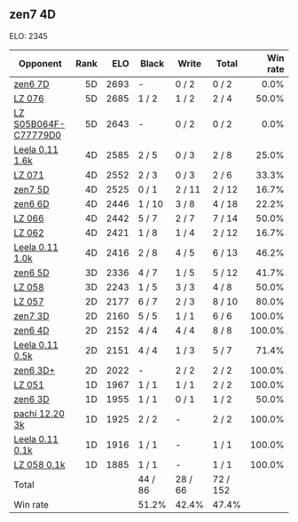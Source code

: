 ## zen7 4D ##

ELO: 2345

Opponent | Rank | ELO | Black | Write | Total | Win rate
---------|-----:|----:|-------|-------|-------|-------:
[zen6 7D](zen6%207D.md) | 5D | 2693 | - | 0 / 2 | 0 / 2 | 0.0%
[LZ 076](LZ%20076.md) | 5D | 2685 | 1 / 2 | 1 / 2 | 2 / 4 | 50.0%
[LZ S05B064F-C77779D0](LZ%20S05B064F-C77779D0.md) | 5D | 2643 | - | 0 / 2 | 0 / 2 | 0.0%
[Leela 0.11 1.6k](Leela%200.11%201.6k.md) | 4D | 2585 | 2 / 5 | 0 / 3 | 2 / 8 | 25.0%
[LZ 071](LZ%20071.md) | 4D | 2552 | 2 / 3 | 0 / 3 | 2 / 6 | 33.3%
[zen7 5D](zen7%205D.md) | 4D | 2525 | 0 / 1 | 2 / 11 | 2 / 12 | 16.7%
[zen6 6D](zen6%206D.md) | 4D | 2446 | 1 / 10 | 3 / 8 | 4 / 18 | 22.2%
[LZ 066](LZ%20066.md) | 4D | 2442 | 5 / 7 | 2 / 7 | 7 / 14 | 50.0%
[LZ 062](LZ%20062.md) | 4D | 2421 | 1 / 8 | 1 / 4 | 2 / 12 | 16.7%
[Leela 0.11 1.0k](Leela%200.11%201.0k.md) | 4D | 2416 | 2 / 8 | 4 / 5 | 6 / 13 | 46.2%
[zen6 5D](zen6%205D.md) | 3D | 2336 | 4 / 7 | 1 / 5 | 5 / 12 | 41.7%
[LZ 058](LZ%20058.md) | 3D | 2243 | 1 / 5 | 3 / 3 | 4 / 8 | 50.0%
[LZ 057](LZ%20057.md) | 2D | 2177 | 6 / 7 | 2 / 3 | 8 / 10 | 80.0%
[zen7 3D](zen7%203D.md) | 2D | 2160 | 5 / 5 | 1 / 1 | 6 / 6 | 100.0%
[zen6 4D](zen6%204D.md) | 2D | 2152 | 4 / 4 | 4 / 4 | 8 / 8 | 100.0%
[Leela 0.11 0.5k](Leela%200.11%200.5k.md) | 2D | 2151 | 4 / 4 | 1 / 3 | 5 / 7 | 71.4%
[zen6 3D+](zen6%203D+.md) | 2D | 2022 | - | 2 / 2 | 2 / 2 | 100.0%
[LZ 051](LZ%20051.md) | 1D | 1967 | 1 / 1 | 1 / 1 | 2 / 2 | 100.0%
[zen6 3D](zen6%203D.md) | 1D | 1955 | 1 / 1 | 0 / 1 | 1 / 2 | 50.0%
[pachi 12.20 3k](pachi%2012.20%203k.md) | 1D | 1925 | 2 / 2 | - | 2 / 2 | 100.0%
[Leela 0.11 0.1k](Leela%200.11%200.1k.md) | 1D | 1916 | 1 / 1 | - | 1 / 1 | 100.0%
[LZ 058 0.1k](LZ%20058%200.1k.md) | 1D | 1885 | 1 / 1 | - | 1 / 1 | 100.0%
Total | | | 44 / 86 | 28 / 66 | 72 / 152 | 
Win rate| | | 51.2% | 42.4% | 47.4% | 
